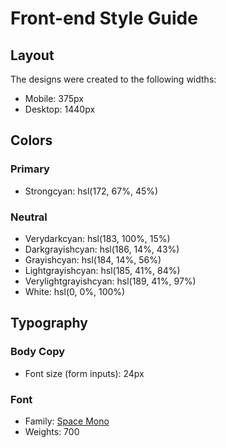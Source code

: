# Front-end Style Guide

## Layout

The designs were created to the following widths:

- Mobile: 375px
- Desktop: 1440px

## Colors

### Primary

- Strongcyan: hsl(172, 67%, 45%)

### Neutral

- Verydarkcyan: hsl(183, 100%, 15%)
- Darkgrayishcyan: hsl(186, 14%, 43%)
- Grayishcyan: hsl(184, 14%, 56%)
- Lightgrayishcyan: hsl(185, 41%, 84%)
- Verylightgrayishcyan: hsl(189, 41%, 97%)
- White: hsl(0, 0%, 100%)

## Typography

### Body Copy

- Font size (form inputs): 24px

### Font

- Family: [Space Mono](https://fonts.google.com/specimen/Space+Mono)
- Weights: 700
